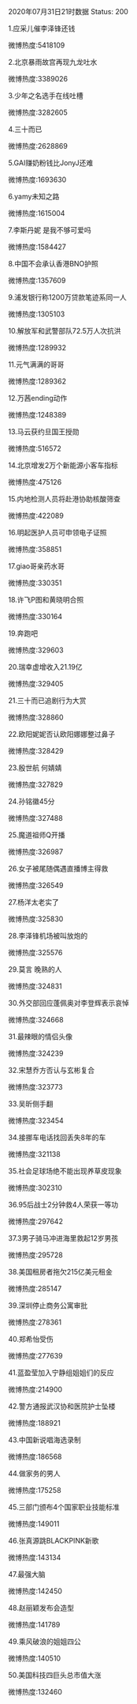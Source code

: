 2020年07月31日21时数据
Status: 200

1.应采儿催李泽锋还钱

微博热度:5418109

2.北京暴雨故宫再现九龙吐水

微博热度:3389026

3.少年之名选手在线吐槽

微博热度:3282605

4.三十而已

微博热度:2628869

5.GAI赚奶粉钱比JonyJ还难

微博热度:1693630

6.yamy未知之路

微博热度:1615004

7.李斯丹妮 是我不够可爱吗

微博热度:1584427

8.中国不会承认香港BNO护照

微博热度:1357609

9.浦发银行称1200万贷款笔迹系同一人

微博热度:1305103

10.解放军和武警部队72.5万人次抗洪

微博热度:1289932

11.元气满满的哥哥

微博热度:1289362

12.万茜ending动作

微博热度:1248389

13.马云获约旦国王授勋

微博热度:516572

14.北京增发2万个新能源小客车指标

微博热度:475126

15.内地检测人员将赴港协助核酸筛查

微博热度:422089

16.明起医护人员可申领电子证照

微博热度:358851

17.giao哥亲药水哥

微博热度:330351

18.许飞P图和黄晓明合照

微博热度:330164

19.奔跑吧

微博热度:329603

20.瑞幸虚增收入21.19亿

微博热度:329405

21.三十而已追剧行为大赏

微博热度:328860

22.欧阳妮妮否认欧阳娜娜整过鼻子

微博热度:328429

23.殷世航 何婧婧

微博热度:327829

24.孙铭徽45分

微博热度:327488

25.魔道祖师Q开播

微博热度:326987

26.女子被尾随偶遇直播博主得救

微博热度:326549

27.杨洋太老实了

微博热度:325830

28.李泽锋机场被叫放炮的

微博热度:325576

29.莫言 晚熟的人

微博热度:324831

30.外交部回应蓬佩奥对李登辉表示哀悼

微博热度:324668

31.最辣眼的情侣头像

微博热度:324239

32.宋慧乔方否认与玄彬复合

微博热度:323773

33.吴昕侧手翻

微博热度:323454

34.接挪车电话找回丢失8年的车

微博热度:321138

35.社会足球场绝不能出现养草皮现象

微博热度:302310

36.95后战士2分钟救4人荣获一等功

微博热度:297642

37.3男子骑马冲进海里救起12岁男孩

微博热度:295728

38.美国租房者拖欠215亿美元租金

微博热度:285147

39.深圳停止商务公寓审批

微博热度:278361

40.郑希怡受伤

微博热度:277639

41.蓝盈莹加入宁静组姐姐们的反应

微博热度:214900

42.警方通报武汉协和医院护士坠楼

微博热度:188921

43.中国新说唱海选录制

微博热度:186568

44.做家务的男人

微博热度:175258

45.三部门颁布4个国家职业技能标准

微博热度:149011

46.张真源跳BLACKPINK新歌

微博热度:143134

47.最强大脑

微博热度:142450

48.赵丽颖发布会造型

微博热度:141789

49.乘风破浪的姐姐四公

微博热度:140510

50.美国科技四巨头总市值大涨

微博热度:132460

